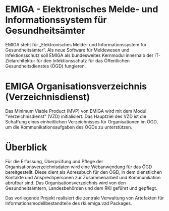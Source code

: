 # EMIGA - Elektronisches Melde- und Informationssystem für Gesundheitsämter
EMIGA steht für „Elektronisches Melde- und Informationssystem für Gesundheitsämter“. Als neue Software für Meldewesen und Infektionsschutz soll EMIGA als bundesweites Kernmodul innerhalb der IT-Zielarchitektur für den Infektionsschutz für das Öffentlichen Gesundheitsdienstes (ÖGD) fungieren. 

# EMIGA Organisationsverzeichnis (Verzeichnisdienst)
Das Minimum Viable Product (MVP) von EMIGA wird mit dem Modul "Verzeichnisdienst" (VZD) initialisiert. Das Hauptziel des VZD ist die Schaffung eines einheitlichen Verzeichnisses für Organisationen im ÖGD, um die Kommunikationsaufgaben des ÖGDs zu unterstützen.

# Überblick
Für die Erfassung, Überprüfung und Pflege der Organisationsverzeichnisdaten wird eine Webanwendung für das ÖGD bereitgestellt. Diese dient als Adressbuch für den ÖGD, in dem dienstlichen Kontakte und Ansprechpersonen zur Zusammenarbeit und Kommunikation abrufbar sind. Das Organisationsverzeichnis wird von den Gesundheitsämtern, Landesbehörden und dem RKI geführt und gepflegt.

Das vorliegende Projekt realisiert die zentrale Verwaltung von Artefakten für Informationsmodellbestandteile des rki.emiga.vzd Packages.
